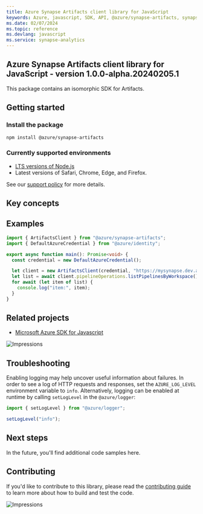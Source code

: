 ```yaml
---
title: Azure Synapse Artifacts client library for JavaScript
keywords: Azure, javascript, SDK, API, @azure/synapse-artifacts, synapse-analytics
ms.date: 02/07/2024
ms.topic: reference
ms.devlang: javascript
ms.service: synapse-analytics
---
```

## Azure Synapse Artifacts client library for JavaScript - version 1.0.0-alpha.20240205.1 


This package contains an isomorphic SDK for Artifacts.

## Getting started

### Install the package

```bash
npm install @azure/synapse-artifacts
```

### Currently supported environments

- [LTS versions of Node.js](https://github.com/nodejs/release#release-schedule)
- Latest versions of Safari, Chrome, Edge, and Firefox.

See our [support policy](https://github.com/Azure/azure-sdk-for-js/blob/main/SUPPORT.md) for more details.

## Key concepts

## Examples

```ts
import { ArtifactsClient } from "@azure/synapse-artifacts";
import { DefaultAzureCredential } from "@azure/identity";

export async function main(): Promise<void> {
  const credential = new DefaultAzureCredential();

  let client = new ArtifactsClient(credential, "https://mysynapse.dev.azuresynapse.net");
  let list = await client.pipelineOperations.listPipelinesByWorkspace();
  for await (let item of list) {
    console.log("item:", item);
  }
}
```

## Related projects

- [Microsoft Azure SDK for Javascript](https://github.com/Azure/azure-sdk-for-js)

![Impressions](https://azure-sdk-impressions.azurewebsites.net/api/impressions/azure-sdk-for-js%2Fsdk%2Fcdn%2Farm-cdn%2FREADME.png)

## Troubleshooting

Enabling logging may help uncover useful information about failures. In order to see a log of HTTP requests and responses, set the `AZURE_LOG_LEVEL` environment variable to `info`. Alternatively, logging can be enabled at runtime by calling `setLogLevel` in the `@azure/logger`:

```javascript
import { setLogLevel } from "@azure/logger";

setLogLevel("info");
```

## Next steps

In the future, you'll find additional code samples here.

## Contributing

If you'd like to contribute to this library, please read the [contributing guide](https://github.com/Azure/azure-sdk-for-js/blob/main/CONTRIBUTING.md) to learn more about how to build and test the code.

![Impressions](https://azure-sdk-impressions.azurewebsites.net/api/impressions/azure-sdk-for-js%2Fsdk%2Fkeyvault%2Fkeyvault-keys%2FREADME.png)

